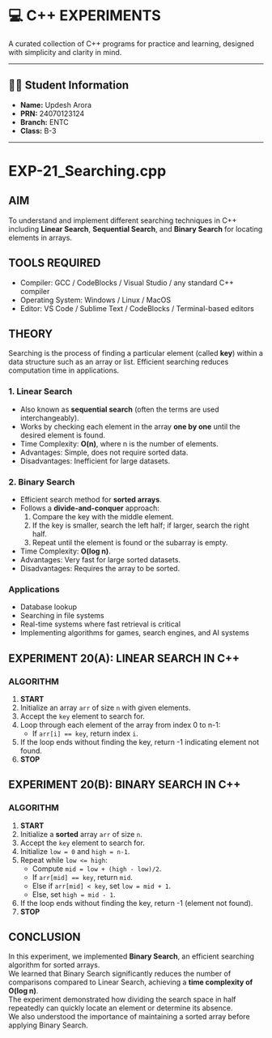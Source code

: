 # 💻 C++ EXPERIMENTS

A curated collection of C++ programs for practice and learning, designed with simplicity and clarity in mind.

---

## 👨‍🎓 Student Information

- **Name:** Updesh Arora  
- **PRN:** 24070123124  
- **Branch:** ENTC  
- **Class:** B-3

---
# EXP-21_Searching.cpp

## AIM
To understand and implement different searching techniques in C++ including **Linear Search**, **Sequential Search**, and **Binary Search** for locating elements in arrays.

## TOOLS REQUIRED
- Compiler: GCC / CodeBlocks / Visual Studio / any standard C++ compiler
- Operating System: Windows / Linux / MacOS
- Editor: VS Code / Sublime Text / CodeBlocks / Terminal-based editors

## THEORY

Searching is the process of finding a particular element (called **key**) within a data structure such as an array or list. Efficient searching reduces computation time in applications.

### 1. Linear Search
- Also known as **sequential search** (often the terms are used interchangeably).
- Works by checking each element in the array **one by one** until the desired element is found.
- Time Complexity: **O(n)**, where n is the number of elements.
- Advantages: Simple, does not require sorted data.
- Disadvantages: Inefficient for large datasets.

### 2. Binary Search
- Efficient search method for **sorted arrays**.
- Follows a **divide-and-conquer** approach:
  1. Compare the key with the middle element.
  2. If the key is smaller, search the left half; if larger, search the right half.
  3. Repeat until the element is found or the subarray is empty.
- Time Complexity: **O(log n)**.
- Advantages: Very fast for large sorted datasets.
- Disadvantages: Requires the array to be sorted.

### Applications
- Database lookup
- Searching in file systems
- Real-time systems where fast retrieval is critical
- Implementing algorithms for games, search engines, and AI systems

## EXPERIMENT 20(A): LINEAR SEARCH IN C++

### ALGORITHM
1. **START**  
2. Initialize an array `arr` of size `n` with given elements.  
3. Accept the `key` element to search for.  
4. Loop through each element of the array from index 0 to n-1:  
   - If `arr[i] == key`, return index `i`.  
5. If the loop ends without finding the key, return -1 indicating element not found.  
6. **STOP**

## EXPERIMENT 20(B): BINARY SEARCH IN C++

### ALGORITHM
1. **START**  
2. Initialize a **sorted** array `arr` of size `n`.  
3. Accept the `key` element to search for.  
4. Initialize `low = 0` and `high = n-1`.  
5. Repeat while `low <= high`:  
   - Compute `mid = low + (high - low)/2`.  
   - If `arr[mid] == key`, return `mid`.  
   - Else if `arr[mid] < key`, set `low = mid + 1`.  
   - Else, set `high = mid - 1`.  
6. If the loop ends without finding the key, return -1 (element not found).  
7. **STOP**

## CONCLUSION

In this experiment, we implemented **Binary Search**, an efficient searching algorithm for sorted arrays.  
We learned that Binary Search significantly reduces the number of comparisons compared to Linear Search, achieving a **time complexity of O(log n)**.  
The experiment demonstrated how dividing the search space in half repeatedly can quickly locate an element or determine its absence.  
We also understood the importance of maintaining a sorted array before applying Binary Search.
